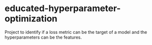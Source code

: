 # educated-hyperparameter-optimization
Project to identify if a loss metric can be the target of a model and the hyperparameters can be the features.
